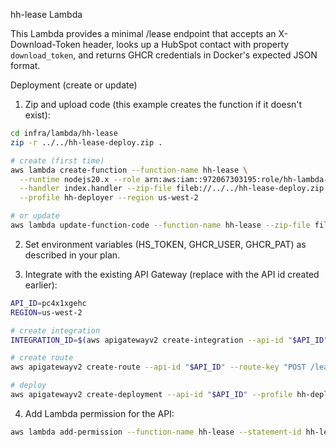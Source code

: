hh-lease Lambda

This Lambda provides a minimal /lease endpoint that accepts an X-Download-Token header, looks up a HubSpot contact with property `download_token`, and returns GHCR credentials in Docker's expected JSON format.

Deployment (create or update)

1. Zip and upload code (this example creates the function if it doesn't exist):

```bash
cd infra/lambda/hh-lease
zip -r ../../hh-lease-deploy.zip .

# create (first time)
aws lambda create-function --function-name hh-lease \
  --runtime nodejs20.x --role arn:aws:iam::972067303195:role/hh-lambda-exec \
  --handler index.handler --zip-file fileb://../../hh-lease-deploy.zip \
  --profile hh-deployer --region us-west-2

# or update
aws lambda update-function-code --function-name hh-lease --zip-file fileb://../../hh-lease-deploy.zip --profile hh-deployer --region us-west-2
```

2. Set environment variables (HS_TOKEN, GHCR_USER, GHCR_PAT) as described in your plan.

3. Integrate with the existing API Gateway (replace <api-id> with the API id created earlier):

```bash
API_ID=pc4x1xgehc
REGION=us-west-2

# create integration
INTEGRATION_ID=$(aws apigatewayv2 create-integration --api-id "$API_ID" --integration-type AWS_PROXY --integration-uri "arn:aws:apigateway:$REGION:lambda:path/2015-03-31/functions/$(aws lambda get-function --function-name hh-lease --profile hh-deployer --region $REGION --query 'Configuration.FunctionArn' --output text)/invocations" --profile hh-deployer --region $REGION --query 'IntegrationId' --output text)

# create route
aws apigatewayv2 create-route --api-id "$API_ID" --route-key "POST /lease" --target "integrations/$INTEGRATION_ID" --profile hh-deployer --region $REGION

# deploy
aws apigatewayv2 create-deployment --api-id "$API_ID" --profile hh-deployer --region $REGION
```

4. Add Lambda permission for the API:

```bash
aws lambda add-permission --function-name hh-lease --statement-id hh-lease-invoke --action lambda:InvokeFunction --principal apigateway.amazonaws.com --source-arn arn:aws:execute-api:$REGION:972067303195:$API_ID/*/POST/lease --profile hh-deployer --region $REGION
```
